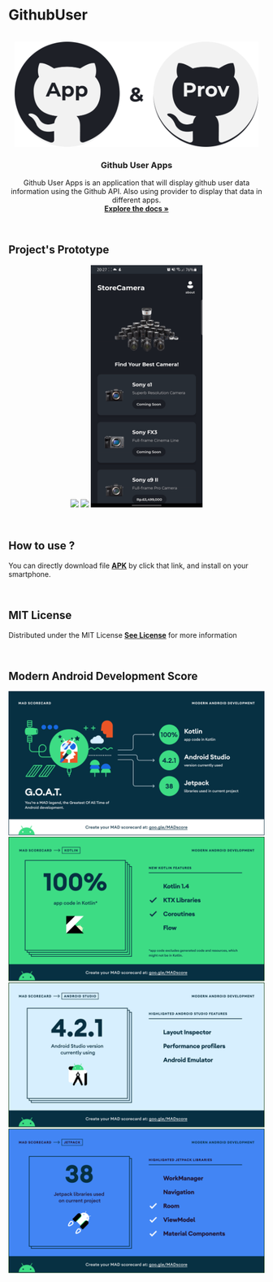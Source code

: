 # GithubUser
<!-- PROJECT LOGO -->
<p align="center">
  <br>
  <img  width="480px" src="https://github.com/mas-diq/GithubUser/blob/master/GithubLogo.png" />
  <h3 align="center">Github User Apps</h3>
  <p align="center">
   Github User Apps is an application that will display github user data information using the Github API. Also using provider to display that data in different apps.
    <br />
    <a href="https://github.com/mas-diq/GithubUser"><strong>Explore the docs »</strong></a>
  </p>
</p>
<br>

## Project's Prototype
<p align="center">
<img  width="220px" src="https://github.com/mas-diq/CameraStoreApps/blob/master/satu.gif" />
<img  width="220px" src="https://github.com/mas-diq/CameraStoreApps/blob/master/dua.gif" />
<img  width="220px" src="https://github.com/mas-diq/CameraStoreApps/blob/master/tiga.gif" />
</p>
<br>

## How to use ?
<p align="left">
  You can directly download file 
<a href="https://github.com/mas-diq/CameraStoreApps/blob/master/CameraStoreApps.apk"><strong>APK</strong></a> 
  by click that link, and install on your smartphone.
</p>
<br>

## MIT License
<p align="left">
  Distributed under the MIT License
<a href="https://github.com/mas-diq/CameraStoreApps/blob/master/LICENSE"><strong>See License</strong></a> 
  for more information
</p>
<br>

## Modern Android Development Score
 <img src="https://github.com/mas-diq/GithubUser/blob/master/summary.png" />
 <img src="https://github.com/mas-diq/GithubUser/blob/master/kotlin.png" />
 <img src="https://github.com/mas-diq/GithubUser/blob/master/studio.png" />
 <img src="https://github.com/mas-diq/GithubUser/blob/master/jetpack.png" />
